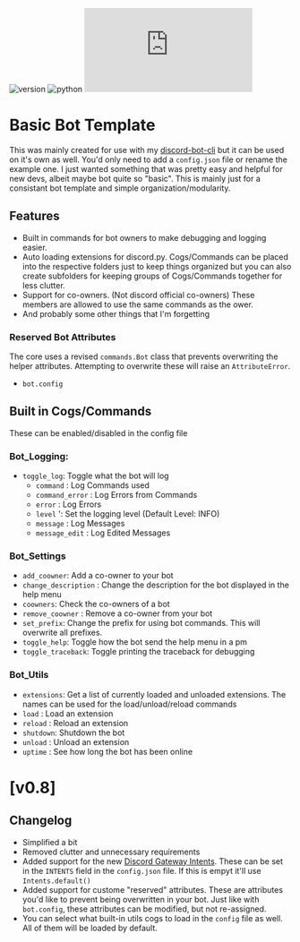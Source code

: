 ![version](https://img.shields.io/badge/version-0.8-orange)
![python](https://img.shields.io/badge/python-3.6+-blue)
![discord.py](https://img.shields.io/pypi/v/discord.py?label=discord.py)

# Basic Bot Template

This was mainly created for use with my [discord-bot-cli](https://github.com/stroupbslayen/discord-bot-cli) but it can be used on it's own as well. You'd only need to add a `config.json` file or rename the example one. I just wanted something that was pretty easy and helpful for new devs, albeit maybe bot quite so "basic". This is mainly just for a consistant bot template and simple organization/modularity. 

## Features
- Built in commands for bot owners to make debugging and logging easier.
- Auto loading extensions for discord.py. Cogs/Commands can be placed into the respective folders just to keep things organized but you can also create subfolders for keeping groups of Cogs/Commands together for less clutter.
- Support for co-owners. (Not discord official co-owners) These members are allowed to use the same commands as the ower.
- And probably some other things that I'm forgetting

### Reserved Bot Attributes
The core uses a revised `commands.Bot` class that prevents overwriting the helper attributes. Attempting to overwrite these will raise an `AttributeError`.
- `bot.config`

## Built in Cogs/Commands
These can be enabled/disabled in the config file

### Bot_Logging:
* `toggle_log`: Toggle what the bot will log
    - `command`       : Log Commands used
    - `command_error` : Log Errors from Commands
    - `error`         : Log Errors
    - `level`         ': Set the logging level (Default Level: INFO)
    - `message`       : Log Messages
    - `message_edit`  : Log Edited Messages

### Bot_Settings
- `add_coowner`: Add a co-owner to your bot
- `change_description` : Change the description for the bot displayed in the help menu
- `coowners`: Check the co-owners of a bot
- `remove_coowner` : Remove a co-owner from your bot
- `set_prefix`: Change the prefix for using bot commands. This will overwrite all prefixes.
 - `toggle_help`: Toggle how the bot send the help menu in a pm
 - `toggle_traceback`: Toggle printing the traceback for debugging

 ### Bot_Utils
- `extensions`: Get a list of currently loaded and unloaded extensions. The names can be used for the load/unload/reload commands
- `load`    : Load an extension
- `reload`  : Reload an extension
- `shutdown`: Shutdown the bot
- `unload`  : Unload an extension
- `uptime`  : See how long the bot has been online

# [v0.8]
## Changelog
- Simplified a bit
- Removed clutter and unnecessary requirements
- Added support for the new [Discord Gateway Intents](https://discordpy.readthedocs.io/en/latest/intents.html?highlight=gateway%20intents). These can be set in the `INTENTS` field in the `config.json` file. If this is empyt it'll use `Intents.default()`
- Added support for custome "reserved" attributes. These are attributes you'd like to prevent being overwritten in your bot. Just like with `bot.config`, these attributes can be modified, but not re-assigned.
- You can select what built-in utils cogs to load in the `config` file as well. All of them will be loaded by default.